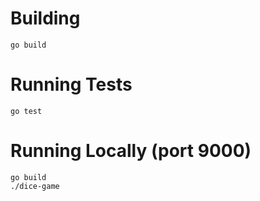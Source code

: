 # Building

```
go build
```

# Running Tests

```
go test
```

# Running Locally (port 9000)

```
go build
./dice-game
```
